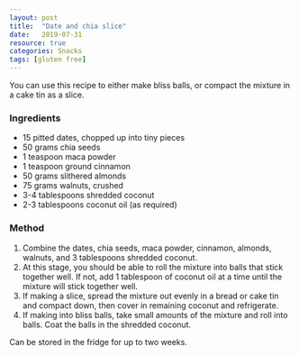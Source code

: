 ```yaml
---
layout: post
title:  "Date and chia slice"
date:   2019-07-31
resource: true
categories: Snacks
tags: [gluten free]
---
```


You can use this recipe to either make bliss balls, or compact the mixture in a cake tin as a slice. 

### Ingredients
* 15 pitted dates, chopped up into tiny pieces 
* 50 grams chia seeds
* 1 teaspoon maca powder
* 1 teaspoon ground cinnamon
* 50 grams slithered almonds
* 75 grams walnuts, crushed
* 3-4 tablespoons shredded coconut
* 2-3 tablespoons coconut oil (as required)

### Method
1. Combine the dates, chia seeds, maca powder, cinnamon, almonds, walnuts, and 3 tablespoons shredded coconut.
2. At this stage, you should be able to roll the mixture into balls that stick together well. If not, add 1 tablespoon of coconut oil at a time until the mixture will stick together well. 
3. If making a slice, spread the mixture out evenly in a bread or cake tin and compact down, then cover in remaining coconut and refrigerate.
4. If making into bliss balls, take small amounts of the mixture and roll into balls. Coat the balls in the shredded coconut.

Can be stored in the fridge for up to two weeks. 


